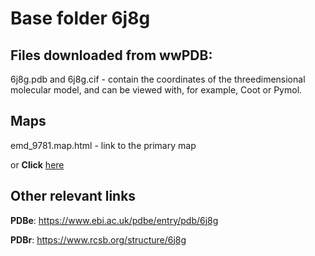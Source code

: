 # Base folder 6j8g

## Files downloaded from wwPDB:

6j8g.pdb and 6j8g.cif - contain the coordinates of the threedimensional molecular model, and can be viewed with, for example, Coot or Pymol.

## Maps

emd_9781.map.html - link to the primary map 

or **Click** [here](AHTMLA) 

## Other relevant links 
**PDBe**:  https://www.ebi.ac.uk/pdbe/entry/pdb/6j8g
 
**PDBr**: https://www.rcsb.org/structure/6j8g 
